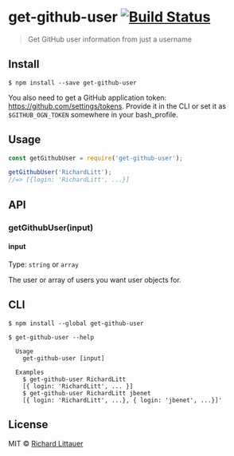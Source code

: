 # get-github-user [![Build Status](https://travis-ci.org/RichardLitt/get-github-user.svg?branch=master)](https://travis-ci.org/RichardLitt/get-github-user)

> Get GitHub user information from just a username


## Install

```
$ npm install --save get-github-user
```

You also need to get a GitHub application token: https://github.com/settings/tokens. Provide it in the CLI or set it as `$GITHUB_OGN_TOKEN` somewhere in your bash_profile.

## Usage

```js
const getGithubUser = require('get-github-user');

getGithubUser('RichardLitt');
//=> [{login: 'RichardLitt', ...}]
```


## API

### getGithubUser(input)

#### input

Type: `string` or `array`

The user or array of users you want user objects for.

## CLI

```
$ npm install --global get-github-user
```

```
$ get-github-user --help

  Usage
    get-github-user [input]

  Examples
    $ get-github-user RichardLitt
    [{ login: 'RichardLitt', ... }]
    $ get-github-user RichardLitt jbenet
    [{ login: 'RichardLitt', ...}, { login: 'jbenet', ...}]'
```


## License

MIT © [Richard Littauer](http://burntfen.com)
